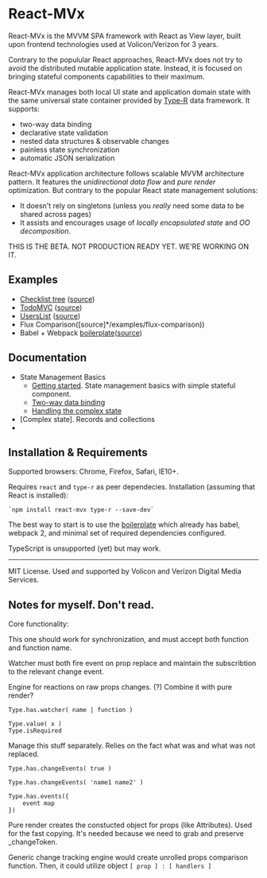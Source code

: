 # React-MVx

React-MVx is the MVVM SPA framework with React as View layer, built upon frontend technologies used at Volicon/Verizon for 3 years.

Contrary to the populular React approaches, React-MVx does not try to avoid the distributed mutable application state. Instead, it is focused on bringing stateful components capabilities to their maximum.

React-MVx manages both local UI state and application domain state with the same universal state container provided by [Type-R](https://github.com/Volicon/Type-R) data framework. It supports:

- two-way data binding
- declarative state validation
- nested data structures & observable changes
- painless state synchronization
- automatic JSON serialization

React-MVx application architecture follows scalable MVVM architecture pattern. It features the _unidirectional data flow_ and _pure render_ optimization. But contrary to the popular React state management solutions:

- It doesn't rely on singletons (unless you _really_ need some data to be shared across pages)
- It assists and encourages usage of _locally encapsulated state_ and _OO decomposition_.

THIS IS THE BETA. NOT PRODUCTION READY YET. WE'RE WORKING ON IT.

## Examples

- [Checklist tree]() ([source](/examples/checklistTree))
- [TodoMVC]() ([source](/examples/todomvc))
- [UsersList]() ([source](/examples/userslist))
- Flux Comparison([source]*/examples/flux-comparison))
- Babel + Webpack [boilerplate]()([source](/examples/babel-boilerplate))

## Documentation

- State Management Basics
    - [Getting started](/docs/simple.md). State management basics with simple stateful component.
    - [Two-way data binding](/docs/databinding.md)
    - [Handling the complex state](/docs/complex-state.md)
- [Complex state]. Records and collections
-

## Installation & Requirements

Supported browsers: Chrome, Firefox, Safari, IE10+.

Requires `react` and `type-r` as peer dependecies. Installation (assuming that React is installed):

    `npm install react-mvx type-r --save-dev`

The best way to start is to use the [boilerplate](/examples/babel-boilerplate) which already has
babel, webpack 2, and minimal set of required dependencies configured.

TypeScript is unsupported (yet) but may work.

---

MIT License. Used and supported by Volicon and Verizon Digital Media Services.

## Notes for myself. Don't read.

Core functionality:

This one should work for synchronization,
and must accept both function and function name.

Watcher must both fire event on prop replace and maintain the subscribtion
to the relevant change event.

Engine for reactions on raw props changes.
(?) Combine it with pure render?

    Type.has.watcher( name | function )

    Type.value( x )
    Type.isRequired

Manage this stuff separately. Relies on the fact what was and what was not replaced.

    Type.has.changeEvents( true )

    Type.has.changeEvents( 'name1 name2' )

    Type.has.events({
        event map
    })

Pure render creates the constucted object for props (like Attributes).
Used for the fast copying. It's needed because we need to grab and preserve _changeToken.

Generic change tracking engine would create unrolled props comparison function. Then, it could utilize object `[ prop ] : [ handlers ]`
